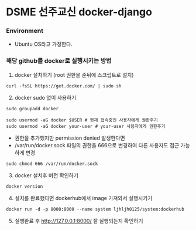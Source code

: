 # DSME 선주교신 docker-django

### Environment 
- Ubuntu OS라고 가정한다.

### 해당 github를 docker로 실행시키는 방법
1. docker 설치하기 (root 권한을 준뒤에 스크립트로 설치)
```
curl -fsSL https://get.docker.com/ | sudo sh
```
2. docker sudo 없이 사용하기
```
sudo groupadd docker
```
```
sudo usermod -aG docker $USER # 현재 접속중인 사용자에게 권한주기
sudo usermod -aG docker your-user # your-user 사용자에게 권한주기
```
- 권한을 추가했지만 permission denied 발생한다면
- /var/run/docker.sock 파일의 권한을 666으로 변경하여 다른 사용자도 접근 가능하게 변경
```
sudo chmod 666 /var/run/docker.sock
```
3. docker 설치후 버전 확인하기
```
docker version
```
4. 설치를 완료했다면 dockerhub에서 image 가져와서 실행시키기
```
docker run -d -p 8000:8000 --name system ljhljh0125/system:dockerhub
```
5. 실행완료 후 http://127.0.0.1:8000/ 잘 실행되는지 확인하기 

